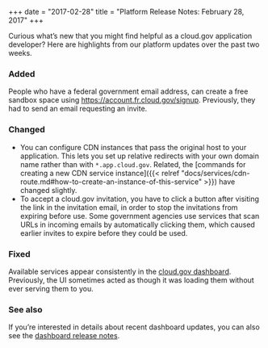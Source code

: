 +++
date = "2017-02-28"
title = "Platform Release Notes: February 28, 2017"
+++

Curious what’s new that you might find helpful as a cloud.gov application developer? Here are highlights from our platform updates over the past two weeks.

<!--more-->

### Added
People who have a federal government email address, can create a free sandbox space using https://account.fr.cloud.gov/signup. Previously, they had to send an email requesting an invite.

### Changed
- You can configure CDN instances that pass the original host to your application. This lets you set up relative redirects with your own domain name rather than with `*.app.cloud.gov`. Related, the [commands for creating a new CDN service instance]({{< relref "docs/services/cdn-route.md#how-to-create-an-instance-of-this-service" >}}) have changed slightly.
- To accept a cloud.gov invitation, you have to click a button after visiting the link in the invitation email, in order to stop the invitations from expiring before use. Some government agencies use services that scan URLs in incoming emails by automatically clicking them, which caused earlier invites to expire before they could be used.

### Fixed
Available services appear consistently in the [cloud.gov dashboard](https://dashboard.fr.cloud.gov). Previously, the UI sometimes acted as though it was loading them without ever serving them to you.

### See also
If you’re interested in details about recent dashboard updates, you can also see the [dashboard release notes](https://github.com/18F/cg-dashboard/releases).
